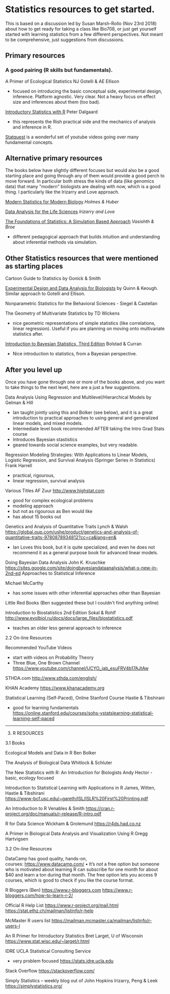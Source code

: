 # Statistics resources to get started.

This is based on a discussion led by Susan Marsh-Rollo (Nov 23rd 2018) about how to get ready for taking a class like Bio708, or just get yourself started with learning statistics from a few different perspectives. Not meant to be comprehensive, just suggestions from discussions.


## Primary resources

### A good pairing (R skills but fundamentals).
A Primer of Ecological Statistics
	NJ Gotelli & AE Ellison
- focused on introducing the basic conceptual side, experimental design, inference. Platform agnostic. Very clear. Not a heavy focus on effect size and inferences about them (too bad).

 [Introductory Statistics with R](http://www.academia.dk/BiologiskAntropologi/Epidemiologi/PDF/Introductory_Statistics_with_R__2nd_ed.pdf)
	Peter Dalgaard
- this represents the Rish practical side and the mechanics of analysis and inference in R.

[Statquest](https://statquest.org/video-index/) is a wonderful set of youtube videos going over many fundamental concepts.

## Alternative primary resources
The books below have slightly different focuses but would also be a good starting place and going through any of them would provide a good perch to move forward. In particular both stress the kinds of data (like genomics data) that many "modern" biologists are dealing with now, which is a good thing. I particularly like the Irizarry and Love approach.

[Modern Statistics for Modern Biology](http://web.stanford.edu/class/bios221/book/) *Holmes & Huber*

[Data Analysis for the Life Sciences](https://leanpub.com/dataanalysisforthelifesciences/)
 *Irizarry and Love*
 
 [The Foundations of Statistics: A Simulation Based Approach](https://link.springer.com/book/10.1007%2F978-3-642-16313-5)
*Vasishth & Broe*
- different pedagogical approach that builds intuition and understanding about inferential methods via simulation. 

## Other Statistics resources that were mentioned as starting places

Cartoon Guide to Statistics by Gonick & Smith

[Experimental Design and Data Analysis for Biologists](https://www2.ib.unicamp.br/profs/fsantos/apostilas/Quinn%20&%20Keough.pdf)
by Quinn & Keough. Similar approach to Gotelli and Ellison.

Nonparametric Statistics for the Behavioral Sciences - Siegel & Castellan

The Geometry of Multivariate Statistics by TD Wickens
- nice geometric representations of simple statistics (like correlations, linear regression). Useful if you are planning on moving onto multivariate statistics after.
	
[Introduction to Bayesian Statistics, Third Edition](https://onlinelibrary.wiley.com/doi/book/10.1002/9781118593165)
Bolstad & Curran
- Nice introduction to statistics, from a Bayesian perspective. 

## After you level up

Once you have gone through one or more of the books above, and you want to take things to the next level, here are a just a few suggestions.


Data Analysis Using Regression and Multilevel/Hierarchical Models by Gelman & Hill
- 	Ian taught jointly using this and Bolker (see below), and it is a great introduction to practical approaches to using general and generalized linear models, and mixed models.
-	Intermediate level book recommended AFTER taking the Intro Grad Stats course
-	Introduces Bayesian stastistics
-	geared towards social science examples, but very readable.


Regression Modeling Strategies: With Applications to Linear Models, Logistic Regression, and Survival Analysis (Springer Series in Statistics)
Frank Harrell
-	practical, rigourous, 
-	linear regression, survival analysis


Various Titles 
	AF Zuur
http://www.highstat.com
-	good for complex ecological problems
-	modeling approach
-	but not as rigourous as Ben would like 
-	has about 15 books out


Genetics and Analysis of Quantitative Traits
Lynch & Walsh
https://global.oup.com/ushe/product/genetics-and-analysis-of-quantitative-traits-9780878934812?cc=ca&lang=en&
- Ian Loves this book, but it is quite specialized, and even he does not recommend it as a general purpose book for advanced linear models.




Doing Bayesian Data Analysis
	John K. Kruschke
https://sites.google.com/site/doingbayesiandataanalysis/what-s-new-in-2nd-ed
Approaches to Statistical Inference

Michael McCarthy
-	has some issues with other inferential approaches other than Bayesian

Little Red Books (Ben suggested these but I couldn't find anything online)


Introduction to Biostatistics 2nd Edition
	Sokal & Rohlf
http://www.evolbiol.ru/docs/docs/large_files/biostatistics.pdf
-	teaches an older less general approach to inference


2.2  On-line Resources

Recommended YouTube Videos
-	start with videos on Probability Theory
-	Three Blue, One Brown Channel  https://www.youtube.com/channel/UCYO_jab_esuFRV4b17AJtAw


STHDA.com 
http://www.sthda.com/english/


KHAN Academy
https://www.khanacademy.org


Statistical Learning (Self-Paced), Online Stanford Course
	Hastie & Tibshirani
-	good for learning fundamentals
https://online.stanford.edu/courses/sohs-ystatslearning-statistical-learning-self-paced

- - - - - - - - - - - - - - - - - - - - - - - - - - - - - -

3.  R RESOURCES

3.1  Books

Ecological Models and Data in R
	Ben Bolker


The Analysis of Biological Data
Whitlock & Schluter


The New Statistics with R: An Introduction for Biologists
Andy Hector
	- basic, ecology focused

Introduction to Statistical Learning with Applications in R
	James, Witten, Hastie & Tibshirani 	
https://www-bcf.usc.edu/~gareth/ISL/ISLR%20First%20Printing.pdf

	
An Introduction to R
	Venables  & Smith
https://cran.r-project.org/doc/manuals/r-release/R-intro.pdf


R for Data Science
	Wickham & Grolemund
https://r4ds.had.co.nz


A Primer in Biological Data Analysis and Visualization Using R
	Gregg Hartvigsen


3.2  On-line Resources

DataCamp has good quality, hands-on, courses: https://www.datacamp.com/
•	It’s _not_ a free option but someone who is motivated about learning R can subscribe for one month for about $40 and learn a ton during that month. The free option lets you access 9 courses, which is good to check if you like the course format. 

R Bloggers (Ben)
https://www.r-bloggers.com
https://www.r-bloggers.com/how-to-learn-r-2/


Official R Help List 
https://www.r-project.org/mail.html
https://stat.ethz.ch/mailman/listinfo/r-help


McMaster R users list
https://mailman.mcmaster.ca/mailman/listinfo/r-users-l


An R Primer for Introductory Statistics
	Bret Larget, U of Wisconsin
https://www.stat.wisc.edu/~larget/r.html


IDRE UCLA Statistical Consulting Service 
-	very problem focused
https://stats.idre.ucla.edu


Stack Overflow
https://stackoverflow.com/


Simply Statistics – weekly blog out of John Hopkins
	Irizarry, Peng & Leek
https://simplystatistics.org/















